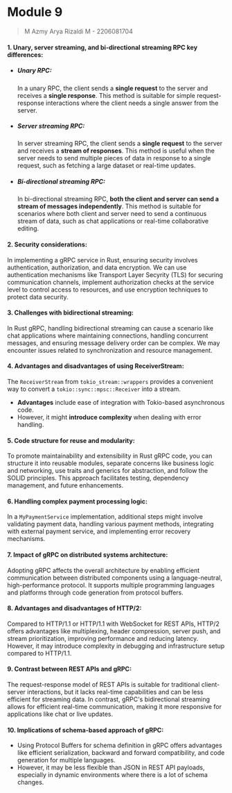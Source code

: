 # Module 9
> M Azmy Arya Rizaldi M - 2206081704

#### 1. Unary, server streaming, and bi-directional streaming RPC key differences:
- ##### **Unary RPC**: 
    In a unary RPC, the client sends a **single request** to the    server and receives a **single response**. This method is suitable for simple request-response interactions where the client needs a single answer from the server.
- ##### **Server streaming RPC**: 
    In server streaming RPC, the client sends a **single request** to the server and receives a **stream of responses**. This method is useful when the server needs to send multiple pieces of data in response to a single request, such as fetching a large dataset or real-time updates.
- ##### **Bi-directional streaming RPC**: 
    In bi-directional streaming RPC, **both the client and server can send a stream of messages independently**. This method is suitable for scenarios where both client and server need to send a continuous stream of data, such as chat applications or real-time collaborative editing.
        
#### 2. **Security considerations**: 
In implementing a gRPC service in Rust, ensuring security involves authentication, authorization, and data encryption. We can use authentication mechanisms like Transport Layer Secyrity (TLS) for securing communication channels, implement authorization checks at the service level to control access to resources, and use encryption techniques to protect data security.

#### 3. **Challenges with bidirectional streaming**: 
In Rust gRPC, handling bidirectional streaming can cause a scenario like chat applications where maintaining connections, handling concurrent messages, and ensuring message delivery order can be complex. We may encounter issues related to synchronization and resource management.

#### 4. **Advantages and disadvantages of using ReceiverStream**: 
The `ReceiverStream` from `tokio_stream::wrappers` provides a convenient way to convert a `tokio::sync::mpsc::Receiver` into a stream. 
- **Advantages** include ease of integration with Tokio-based asynchronous code. 
- However, it might **introduce complexity** when dealing with error handling.

#### 5. **Code structure for reuse and modularity**: 
To promote maintainability and extensibility in Rust gRPC code, you can structure it into reusable modules, separate concerns like business logic and networking, use traits and generics for abstraction, and follow the SOLID principles. This approach facilitates testing, dependency management, and future enhancements.

#### 6. **Handling complex payment processing logic**:
In a `MyPaymentService` implementation, additional steps might involve validating payment data, handling various payment methods, integrating with external payment service, and implementing error recovery mechanisms.

#### 7. **Impact of gRPC on distributed systems architecture**: 
Adopting gRPC affects the overall architecture by enabling efficient communication between distributed components using a language-neutral, high-performance protocol. It supports multiple programming languages and platforms through code generation from protocol buffers.

#### 8. **Advantages and disadvantages of HTTP/2**: 
Compared to HTTP/1.1 or HTTP/1.1 with WebSocket for REST APIs, HTTP/2 offers advantages like multiplexing, header compression, server push, and stream prioritization, improving performance and reducing latency. However, it may introduce complexity in debugging and infrastructure setup compared to HTTP/1.1.

#### 9. **Contrast between REST APIs and gRPC**: 
The request-response model of REST APIs is suitable for traditional client-server interactions, but it lacks real-time capabilities and can be less efficient for streaming data. In contrast, gRPC's bidirectional streaming allows for efficient real-time communication, making it more responsive for applications like chat or live updates.

#### 10. **Implications of schema-based approach of gRPC**: 
- Using Protocol Buffers for schema definition in gRPC offers advantages like efficient serialization, backward and forward compatibility, and code generation for multiple languages. 
- However, it may be less flexible than JSON in REST API payloads, especially in dynamic environments where there is a lot of schema changes.